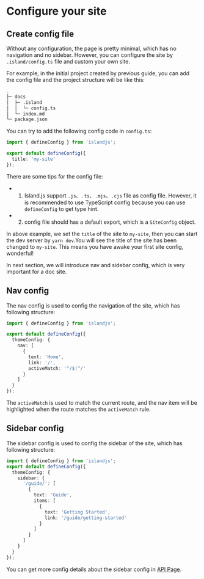 # Configure your site

## Create config file

Without any configuration, the page is pretty minimal, which has no navigation and no sidebar. However, you can configure the site by `.island/config.ts` file and custom your own site.

For example, in the initial project created by previous guide, you can add the config file and the project structure will be like this:

```bash
.
├─ docs
│  ├─ .island
│  │  └─ config.ts
│  └─ index.md
└─ package.json
```

You can try to add the following config code in `config.ts`:

```ts
import { defineConfig } from 'islandjs';

export default defineConfig({
  title: 'my-site'
});
```

There are some tips for the config file:

- 1. Island.js support `.js`、`.ts`、`.mjs`、`.cjs` file as config file. However, it is recommended to use TypeScript config because you can use `defineConfig` to get type hint.

- 2. config file should has a default export, which is a `SiteConfig` object.

In above example, we set the `title` of the site to `my-site`, then you can start the dev server by `yarn dev`.You will see the title of the site has been changed to `my-site`. This means you have awake your first site config, wonderful!

In next section, we will introduce nav and sidebar config, which is very important for a doc site.

## Nav config

The nav config is used to config the navigation of the site, which has following structure:

```ts
import { defineConfig } from 'islandjs';

export default defineConfig({
  themeConfig: {
    nav: [
      {
        text: 'Home',
        link: '/',
        activeMatch: '^/$|^/'
      }
    ]
  }
});
```

The `activeMatch` is used to match the current route, and the nav item will be highlighted when the route matches the `activeMatch` rule.

## Sidebar config

The sidebar config is used to config the sidebar of the site, which has following structure:

```ts
import { defineConfig } from 'islandjs';
export default defineConfig({
  themeConfig: {
    sidebar: {
      '/guide/': [
        {
          text: 'Guide',
          items: [
            {
              text: 'Getting Started',
              link: '/guide/getting-started'
            }
          ]
        }
      ]
    }
  }
});
```

You can get more config details about the sidebar config in [API Page](/en/api/index).
